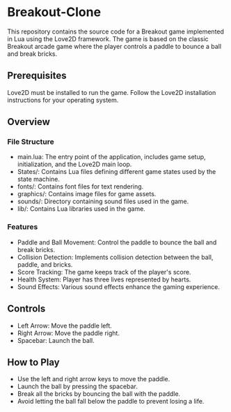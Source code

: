 # Breakout-Clone


This repository contains the source code for a Breakout game implemented in Lua using the Love2D framework. The game is based on the classic Breakout arcade game where the player controls a paddle to bounce a ball and break bricks.

## Prerequisites
Love2D must be installed to run the game. Follow the Love2D installation instructions for your operating system.

## Overview
### File Structure
- main.lua: The entry point of the application, includes game setup, initialization, and the Love2D main loop.
- States/: Contains Lua files defining different game states used by the state machine.
- fonts/: Contains font files for text rendering.
- graphics/: Contains image files for game assets.
- sounds/: Directory containing sound files used in the game.
- lib/: Contains Lua libraries used in the game.

### Features
- Paddle and Ball Movement: Control the paddle to bounce the ball and break bricks.
- Collision Detection: Implements collision detection between the ball, paddle, and bricks.
- Score Tracking: The game keeps track of the player's score.
- Health System: Player has three lives represented by hearts.
- Sound Effects: Various sound effects enhance the gaming experience.

## Controls
- Left Arrow: Move the paddle left.
- Right Arrow: Move the paddle right.
- Spacebar: Launch the ball.

## How to Play
- Use the left and right arrow keys to move the paddle.
- Launch the ball by pressing the spacebar.
- Break all the bricks by bouncing the ball with the paddle.
- Avoid letting the ball fall below the paddle to prevent losing a life.


